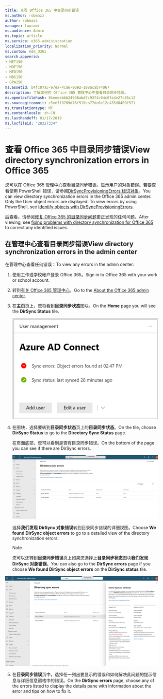 ```yaml
---
title: 查看 Office 365 中目录同步错误
ms.author: robmazz
author: robmazz
manager: laurawi
ms.audience: Admin
ms.topic: article
ms.service: o365-administration
localization_priority: Normal
ms.custom: Adm_O365
search.appverid:
- MET150
- MOE150
- MED150
- MBS150
- GPA150
ms.assetid: b4fc07a5-97ea-4ca6-9692-108acab74067
description: 了解如何在 Office 365 管理中心中查看目录同步错误。
ms.openlocfilehash: 8beeeebbb24936abd7c93f4c04c0fa4e27c85c12
ms.sourcegitcommit: c5ee713709d76f519cb77de0e12c435d8409f571
ms.translationtype: MT
ms.contentlocale: zh-CN
ms.lasthandoff: 01/17/2019
ms.locfileid: "28327334"
---
```

# <a name="view-directory-synchronization-errors-in-office-365"></a><span data-ttu-id="c6d13-103">查看 Office 365 中目录同步错误</span><span class="sxs-lookup"><span data-stu-id="c6d13-103">View directory synchronization errors in Office 365</span></span>

<span data-ttu-id="c6d13-p101">您可以在 Office 365 管理中心查看目录同步错误。显示用户的对象错误。若要查看使用 PowerShell 错误，请参阅[DirSyncProvisioningErrors 标识对象](https://docs.microsoft.com/azure/active-directory/hybrid/how-to-connect-syncservice-duplicate-attribute-resiliency)。</span><span class="sxs-lookup"><span data-stu-id="c6d13-p101">You can view directory synchronization errors in the Office 365 admin center. Only the User object errors are displayed. To view errors by using PowerShell, see [Identify objects with DirSyncProvisioningErrors](https://docs.microsoft.com/azure/active-directory/hybrid/how-to-connect-syncservice-duplicate-attribute-resiliency).</span></span>

<span data-ttu-id="c6d13-107">后查看，请参阅[修复 Office 365 的目录同步问题](fix-problems-with-directory-synchronization.md)更正发现的任何问题。</span><span class="sxs-lookup"><span data-stu-id="c6d13-107">After viewing, see [fixing problems with directory synchronization for Office 365](fix-problems-with-directory-synchronization.md) to correct any identified issues.</span></span>
  
## <a name="view-directory-synchronization-errors-in-the-admin-center"></a><span data-ttu-id="c6d13-108">在管理中心查看目录同步错误</span><span class="sxs-lookup"><span data-stu-id="c6d13-108">View directory synchronization errors in the admin center</span></span>

<span data-ttu-id="c6d13-109">在管理中心查看任何错误：</span><span class="sxs-lookup"><span data-stu-id="c6d13-109">To view any errors in the admin center:</span></span>
  
1. <span data-ttu-id="c6d13-110">使用工作或学校帐户登录 Office 365。</span><span class="sxs-lookup"><span data-stu-id="c6d13-110">Sign in to Office 365 with your work or school account.</span></span> 
    
2. <span data-ttu-id="c6d13-111">转到[有关 Office 365 管理中心](https://support.office.com/article/758befc4-0888-4009-9f14-0d147402fd23)。</span><span class="sxs-lookup"><span data-stu-id="c6d13-111">Go to the [About the Office 365 admin center](https://support.office.com/article/758befc4-0888-4009-9f14-0d147402fd23).</span></span>
    
3. <span data-ttu-id="c6d13-112">在**主页**页上，您将看到**目录同步状态**图块。</span><span class="sxs-lookup"><span data-stu-id="c6d13-112">On the **Home** page you will see the **DirSync Status** tile.</span></span> 
    
    ![目录同步状态平铺在管理中心预览](media/060006e9-de61-49d5-8979-e77cda198e71.png)
  
4. <span data-ttu-id="c6d13-114">在图块，选择要转到**目录同步状态**页上的**目录同步状态**。</span><span class="sxs-lookup"><span data-stu-id="c6d13-114">On the tile, choose **DirSync Status** to go to the **Directory Sync Status** page.</span></span> 
    
    <span data-ttu-id="c6d13-115">在页面底部，您可以看到是否有目录同步错误。</span><span class="sxs-lookup"><span data-stu-id="c6d13-115">On the bottom of the page you can see if there are DirSync errors.</span></span>
    
    ![在目录同步状态页上您可以查看是否有目录同步对象错误](media/882094a3-80d3-4aae-b90b-78b27047974c.png)
  
    <span data-ttu-id="c6d13-117">选择**我们发现 DirSync 对象错误**转到目录同步错误的详细视图。</span><span class="sxs-lookup"><span data-stu-id="c6d13-117">Choose **We found DirSync object errors** to go to a detailed view of the directory synchronization errors.</span></span> 
    
    > [!NOTE]
    > <span data-ttu-id="c6d13-118">您可以还转到**目录同步错误**页上如果您选择上**目录同步状态**图块**我们发现 DirSync 对象错误**。</span><span class="sxs-lookup"><span data-stu-id="c6d13-118">You can also go to the **DirSync errors** page if you choose **We found DirSync object errors** on the **DirSync status** tile.</span></span> 
  
![目录同步错误页](media/a6e302d4-6be7-4e3a-b4b5-81c5a2c02952.png)
  
5. <span data-ttu-id="c6d13-120">在**目录同步错误**页中，选择任一列出要显示的错误和如何解决此问题的提示信息与详细信息窗格中的错误。</span><span class="sxs-lookup"><span data-stu-id="c6d13-120">On the **DirSync errors** page, choose any of the errors listed to display the details pane with information about the error and tips on how to fix it.</span></span> 
